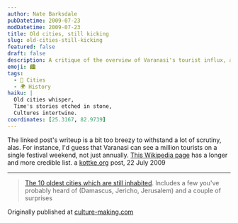 ```yaml
---
author: Nate Barksdale
pubDatetime: 2009-07-23
modDatetime: 2009-07-23
title: Old cities, still kicking
slug: old-cities-still-kicking
featured: false
draft: false
description: A critique of the overview of Varanasi's tourist influx, along with a reference to a more reliable list of ancient cities.
emoji: 🏙️
tags:
  - 🕌 Cities
  - 🌍 History
haiku: |
  Old cities whisper,  
  Time's stories etched in stone,  
  Cultures intertwine.
coordinates: [25.3167, 82.9739]
---
```


The linked post's writeup is a bit too breezy to withstand a lot of scrutiny, alas. For instance, I'd guess that Varanasi can see a million tourists on a single festival weekend, not just annually. [This Wikipedia page](http://en.wikipedia.org/wiki/List_of_cities_by_time_of_continuous_habitation) has a longer and more credible list. a [kottke.org](http://www.kottke.org/09/07/old-cities-still-kicking) post, 22 July 2009

---

> [The 10 oldest cities which are still inhabited](http://weburbanist.com/2009/07/09/senior-city-zens-the-10-oldest-still-inhabited-cities/). Includes a few you've probably heard of (Damascus, Jericho, Jerusalem) and a couple of surprises

Originally published at [culture-making.com](http://www.culture-making.com)
